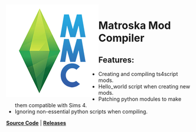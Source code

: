 <img align="left" src="/assets/mmc_icon_small.png">

# Matroska Mod Compiler  
## Features:
* Creating and compiling ts4script mods.
* Hello_world script when creating new mods.
* Patching python modules to make them compatible with Sims 4.
* Ignoring non-essential python scripts when compiling.  

**[Source Code](https://github.com/MatroSkaMods/MMC)** | **[Releases](https://github.com/MatroSkaMods/MMC/releases)**
